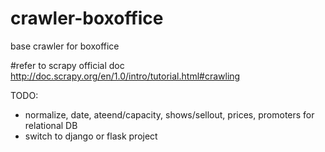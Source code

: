 # crawler-boxoffice
base crawler for boxoffice

#refer to scrapy official doc
http://doc.scrapy.org/en/1.0/intro/tutorial.html#crawling

TODO:
* normalize, date, ateend/capacity, shows/sellout, prices, promoters for relational DB
* switch to django or flask project


